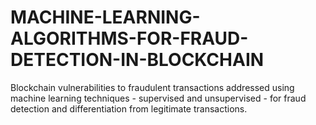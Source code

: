 # MACHINE-LEARNING-ALGORITHMS-FOR-FRAUD-DETECTION-IN-BLOCKCHAIN
Blockchain vulnerabilities to fraudulent transactions addressed using machine learning techniques - supervised and unsupervised - for fraud detection and differentiation from legitimate transactions.
